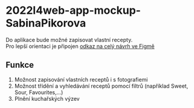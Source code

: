 ﻿# 2022l4web-app-mockup-SabinaPikorova
Do aplikace bude možné zapisovat vlastní recepty.</br>
Pro lepší orientaci je připojen <a href="https://www.figma.com/embed?embed_host=share&url=https%3A%2F%2Fwww.figma.com%2Ffile%2F14vbXilS1z5cxwfjdUWla9%2FUntitled%3Fnode-id%3D0%253A1%26t%3DLYRf8cSZyKihxrol-1">odkaz na celý návrh ve Figmě</a>
## Funkce
1. Možnost zapisování vlastních receptů i s fotografiemi
2. Možnost třídění a vyhledávání receptů pomocí filtrů (například Sweet, Sour, Favourites,...)
3. Plnění kuchařských výzev
